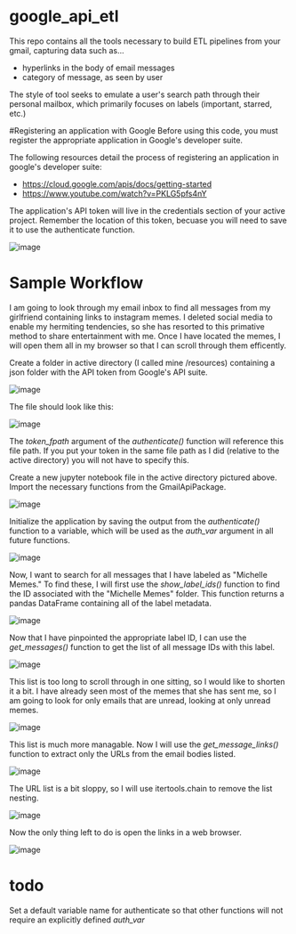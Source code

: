 # google_api_etl
This repo contains all the tools necessary to build ETL pipelines from your gmail, capturing data such as...
* hyperlinks in the body of email messages
* category of message, as seen by user

The style of tool seeks to emulate a user's search path through their personal mailbox, which primarily focuses on labels (important, starred, etc.)

#Registering an application with Google
Before using this code, you must register the appropriate application in Google's developer suite.  

The following resources detail the process of registering an application in google's developer suite:
* https://cloud.google.com/apis/docs/getting-started
* https://www.youtube.com/watch?v=PKLG5pfs4nY

The application's API token will live in the credentials section of your active project.  Remember the location of this token, becuase you will need to save it to use the authenticate function.

![image](https://github.com/Joe-Seifert/google_api_etl/assets/111460270/566313d0-64d2-4efd-af50-1f1ec8d5f992)

# Sample Workflow
I am going to look through my email inbox to find all messages from my girlfriend containing links to instagram memes.  I deleted social media to enable my hermiting tendencies, so she has resorted to this primative method to share entertainment with me.  Once I have located the memes, I will open them all in my browser so that I can scroll through them efficently.

Create a folder in active directory (I called mine /resources) containing a json folder with the API token from Google's API suite.

![image](https://github.com/Joe-Seifert/google_api_etl/assets/111460270/9390801b-4bd5-444e-b6b9-3958bfa28cf6)

The file should look like this:

![image](https://github.com/Joe-Seifert/google_api_etl/assets/111460270/a493e463-eb8c-4636-98f4-8a001ed4ddd2)

The _token_fpath_ argument of the _authenticate()_ function will reference this file path.  If you put your token in the same file path as I did (relative to the active directory) you will not have to specify this.  

Create a new jupyter notebook file in the active directory pictured above.  Import the necessary functions from the GmailApiPackage.

![image](https://github.com/Joe-Seifert/google_api_etl/assets/111460270/9bd5a366-a9a4-48eb-96f2-f0ab74387137)

Initialize the application by saving the output from the _authenticate()_ function to a variable, which will be used as the _auth_var_ argument in all future functions.

![image](https://github.com/Joe-Seifert/google_api_etl/assets/111460270/157011e1-24f0-41e1-a82d-209271711754)

Now, I want to search for all messages that I have labeled as "Michelle Memes."  To find these, I will first use the _show_label_ids()_ function to find the ID associated with the "Michelle Memes" folder.  This function returns a pandas DataFrame containing all of the label metadata.

![image](https://github.com/Joe-Seifert/google_api_etl/assets/111460270/35acc50b-5027-4471-81af-c4d90a3d116e)

Now that I have pinpointed the appropriate label ID, I can use the _get_messages()_ function to get the list of all message IDs with this label.

![image](https://github.com/Joe-Seifert/google_api_etl/assets/111460270/fe51f65d-63a2-4562-9f56-65e5d64a6b5d)

This list is too long to scroll through in one sitting, so I would like to shorten it a bit.  I have already seen most of the memes that she has sent me, so I am going to look for only emails that are unread, looking at only unread memes.

![image](https://github.com/Joe-Seifert/google_api_etl/assets/111460270/7b76f670-e6df-4ee9-8fb2-5d1e7d8b7eda)


This list is much more managable.  Now I will use the _get_message_links()_ function to extract only the URLs from the email bodies listed.

![image](https://github.com/Joe-Seifert/google_api_etl/assets/111460270/151e3029-fb06-4603-807e-87f573e9f5f5)


The URL list is a bit sloppy, so I will use itertools.chain to remove the list nesting.

![image](https://github.com/Joe-Seifert/google_api_etl/assets/111460270/d2f4c6f2-fb79-45e1-8516-a3d69d337196)


Now the only thing left to do is open the links in a web browser.

![image](https://github.com/Joe-Seifert/google_api_etl/assets/111460270/61816e34-888c-42bc-9d38-2214ee096eaa)


# todo
Set a default variable name for authenticate so that other functions will not require an explicitly defined _auth_var_

